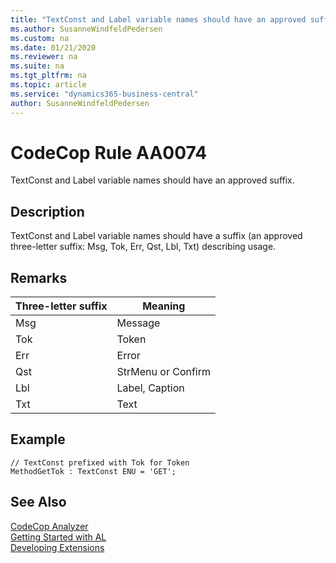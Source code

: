 ```yaml
---
title: "TextConst and Label variable names should have an approved suffix."
ms.author: SusanneWindfeldPedersen
ms.custom: na
ms.date: 01/21/2020
ms.reviewer: na
ms.suite: na
ms.tgt_pltfrm: na
ms.topic: article
ms.service: "dynamics365-business-central"
author: SusanneWindfeldPedersen
---
```

[//]: # (START>DO_NOT_EDIT)
[//]: # (IMPORTANT:Do not edit any of the content between here and the END>DO_NOT_EDIT.)
[//]: # (Any modifications should be made in the .xml files in the ModernDev repo.)
# CodeCop Rule AA0074
TextConst and Label variable names should have an approved suffix.  

## Description
TextConst and Label variable names should have a suffix (an approved three-letter suffix: Msg, Tok, Err, Qst, Lbl, Txt) describing usage.

[//]: # (IMPORTANT: END>DO_NOT_EDIT)

## Remarks

|Three-letter suffix  |Meaning  |
|---------------------|---------|
|Msg                  |Message  |
|Tok                  |Token   |
|Err                  |Error  |
|Qst                  |StrMenu or Confirm |
|Lbl                  |Label, Caption |
|Txt                  |Text |

## Example
```
// TextConst prefixed with Tok for Token
MethodGetTok : TextConst ENU = 'GET';
```

## See Also  
[CodeCop Analyzer](codecop.md)  
[Getting Started with AL](../devenv-get-started.md)  
[Developing Extensions](../devenv-dev-overview.md)  